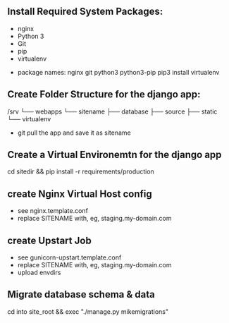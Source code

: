 ## Install Required System Packages:

* nginx
* Python 3
* Git
* pip
* virtualenv

 - package names: nginx git python3 python3-pip pip3 install virtualenv


## Create Folder Structure for the django app:
/srv
└── webapps
    └── sitename
         ├── database
         ├── source
         ├── static
         └── virtualenv


* git pull the app and save it as sitename

## Create a Virtual Environemtn for the django app

cd sitedir && pip install -r requirements/production


## create Nginx Virtual Host config

* see nginx.template.conf
* replace SITENAME with, eg, staging.my-domain.com

## create Upstart Job

* see gunicorn-upstart.template.conf
* replace SITENAME with, eg, staging.my-domain.com
* upload envdirs


## Migrate database schema & data
cd into site_root && exec "./manage.py mikemigrations"
